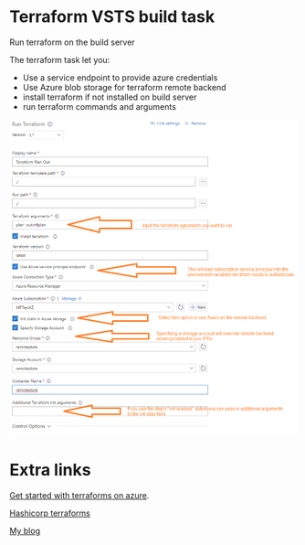 # Terraform VSTS build task

Run terraform on the build server

The terraform task let you:
- Use a service endpoint to provide azure credentials
- Use Azure blob storage for terraform remote backend
- install terraform if not installed on build server
- run terraform commands and arguments

![screenshot](https://raw.githubusercontent.com/XpiritBV/Xpirit-Vsts-Release-Terraform/master/Xpirit.Vsts.Release.Terraform.Extension/images/screenshot.png)

# Extra links

[Get started with terraforms on azure](https://pgroene.wordpress.com/2016/06/14/getting-started-with-terraform-on-windows-and-azure/).

[Hashicorp terraforms](https://www.terraform.io/)

[My blog](https://pgroene.wordpress.com)

